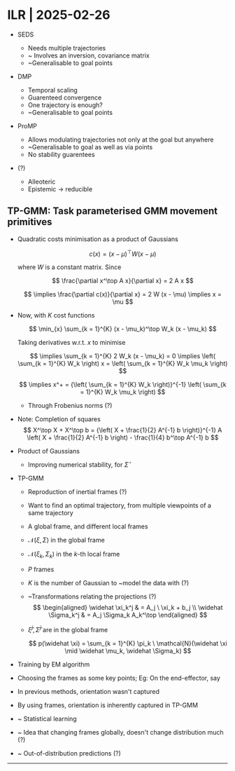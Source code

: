 # ILR | 2025-02-26

- SEDS
  - Needs multiple trajectories
  - ~ Involves an inversion, covariance matrix
  - ~Generalisable to goal points

- DMP
  - Temporal scaling
  - Guarenteed convergence
  - One trajectory is enough?
  - ~Generalisable to goal points
- ProMP
  - Allows modulating trajectories not only at the goal but anywhere
  - ~Generalisable to goal as well as via points
  - No stability guarentees

- (?)
  - Alleoteric
  - Epistemic $\to$ reducible


## TP-GMM: Task parameterised GMM movement primitives

- Quadratic costs minimisation as a product of Gaussians

  $$
  c(x) = (x - \mu)^\top W (x - \mu)
  $$

  where $W$ is a constant matrix. Since

  $$
  \frac{\partial x^\top A x}{\partial x} = 2 A x
  $$

  $$
  \implies \frac{\partial c(x)}{\partial x} = 2 W (x - \mu) \implies x = \mu
  $$

- Now, with $K$ cost functions

  $$
  \min_{x} \sum_{k = 1}^{K} (x - \mu_k)^\top W_k (x - \mu_k)
  $$

  Taking derivatives w.r.t. $x$ to minimise

  $$
  \implies \sum_{k = 1}^{K} 2 W_k (x - \mu_k) = 0 \implies \left( \sum_{k = 1}^{K} W_k \right) x = \left( \sum_{k = 1}^{K} W_k \mu_k \right)
  $$

  $$
  \implies x^+ = {\left( \sum_{k = 1}^{K} W_k \right)}^{-1} \left( \sum_{k = 1}^{K} W_k \mu_k \right)
  $$

  - Through Frobenius norms (?)

- Note: Completion of squares
  $$
  X^\top X + X^\top b = {\left( X + \frac{1}{2} A^{-1} b \right)}^{-1} A \left( X + \frac{1}{2} A^{-1} b \right) - \frac{1}{4} b^\top A^{-1} b
  $$

- Product of Gaussians
  - Improving numerical stability, for $\widehat \Sigma$

- TP-GMM

  - Reproduction of inertial frames (?)

  - Want to find an optimal trajectory, from multiple viewpoints of a same trajectory

  - A global frame, and different local frames

  - $\mathcal{N}(\xi, \Sigma)$ in the global frame

  - $\mathcal{N}(\xi_k, \Sigma_k)$ in the $k$-th local frame

  - $P$ frames

  - $K$ is the number of Gaussian to ~model the data with (?)

  - ~Transformations relating the projections (?)
    $$
    \begin{aligned}
    \widehat \xi_k^j & = A_j \ \xi_k + b_j \\
    \widehat \Sigma_k^j & = A_j \Sigma_k A_k^\top
    \end{aligned}
    $$
    
  - $\widehat \xi^j, \widehat \Sigma^j$ are in the global frame

    $$
    p(\widehat \xi) = \sum_{k = 1}^{K} \pi_k \ \mathcal{N}(\widehat \xi \mid \widehat \mu_k, \widehat \Sigma_k)
    $$

- Training by EM algorithm
- Choosing the frames as some key points; Eg: On the end-effector, say

- In previous methods, orientation wasn't captured
- By using frames, orientation is inherently captured in TP-GMM
- ~ Statistical learning
- ~ Idea that changing frames globally, doesn't change distribution much (?)

- ~ Out-of-distribution predictions (?)

---

